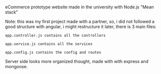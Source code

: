 eCommerce prototype website made in the university with Node.js "Mean stack"

Note: this was my first project made with a partner, so, i did not followed a good structure with angular, i might restructure it later, there is 3 main files:  

	app.controller.js contains all the controllers

	app.service.js contains all the services

	app.config.js contains the config and routes
	
Server side looks more organized thought, made with with express and mongoose.